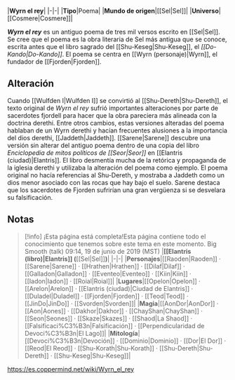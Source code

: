 


|**Wyrn el rey**|
|-|-|
|**Tipo**|Poema|
|**Mundo de origen**|[[Sel\|Sel]]|
|**Universo**|[[Cosmere\|Cosmere]]|

***Wyrn el rey*** es un antiguo poema de tres mil versos escrito en [[Sel\|Sel]].
Se cree que el poema es la obra literaria de Sel más antigua que se conoce, escrita antes que el libro sagrado del [[Shu-Keseg\|Shu-Keseg]], el *[[Do-Kando\|Do-Kando]]*. El poema se centra en [[Wyrn (personaje)\|Wyrn]], el fundador de [[Fjorden\|Fjorden]].

## Alteración
Cuando [[Wulfden I\|Wulfden I]] se convirtió al [[Shu-Dereth\|Shu-Dereth]], el texto original de *Wyrn el rey* sufrió importantes alteraciones por parte de sacerdotes fjordell para hacer que la obra pareciera más alineada con la doctrina derethi. Entre otros cambios, estas versiones alteradas del poema hablaban de un Wyrn derethi y hacían frecuentes alusiones a la importancia del dios derethi, [[Jaddeth\|Jaddeth]].
[[Sarene\|Sarene]] descubre una versión sin alterar del antiguo poema dentro de una copia del libro *Enciclopedia de mitos políticos de [[Seor\|Seor]]* en [[Elantris (ciudad)\|Elantris]]. El libro desmentía mucha de la retórica y propaganda de la iglesia derethi y utilizaba la alteración del poema como ejemplo. El poema original no hacía referencias al Shu-Dereth, y mostraba a Jaddeth como un dios menor asociado con las rocas que hay bajo el suelo. Sarene destaca que los sacerdotes de Fjorden sufrirían una gran vergüenza si se desvelara su falsificación.

## Notas

> [!info] ¡Esta página está completa!Esta página contiene todo el conocimiento que tenemos sobre este tema en este momento.
Big Smooth (talk) 09:14, 19 de junio de 2019 (MST)
|**[[Elantris (libro)\|Elantris]] (**[[Sel\|Sel]]**)**|
|-|-|
|**Personajes**|[[Raoden\|Raoden]] · [[Sarene\|Sarene]] · [[Hrathen\|Hrathen]] · [[Dilaf\|Dilaf]] · [[Galladon\|Galladon]] · [[Eventeo\|Eventeo]] · [[Kiin\|Kiin]] · [[Iadon\|Iadon]] · [[Roial\|Roial]]|
|**Lugares**|[[Opelon\|Opelon]] · [[Arelon\|Arelon]] · [[Elantris (ciudad)\|Ciudad de Elantris]] · [[Duladel\|Duladel]] · [[Fjorden\|Fjorden]] · [[Teod\|Teod]] · [[JinDo\|JinDo]] · [[Svorden\|Svorden]]|
|**Magia**|[[AonDor\|AonDor]] · [[Aon\|Aones]] · [[Dakhor\|Dakhor]] · [[ChayShan\|ChayShan]] · [[Seon\|Seones]] · [[Skaze\|Skazes]] · [[Shaod\|La Shaod]] · [[Falsificaci%C3%B3n\|Falsificación]] · [[Perpendicularidad de Devoci%C3%B3n\|El Lago]]|
|**Mitología**|[[Devoci%C3%B3n\|Devoción]] · [[Dominio\|Dominio]] · [[Dor\|El Dor]] · [[Reod\|El Reod]] · [[Shu-Korath\|Shu-Korath]] · [[Shu-Dereth\|Shu-Dereth]] · [[Shu-Keseg\|Shu-Keseg]]|



https://es.coppermind.net/wiki/Wyrn_el_rey